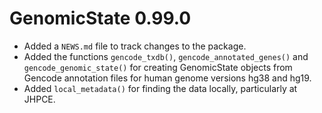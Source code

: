# GenomicState 0.99.0

* Added a `NEWS.md` file to track changes to the package.
* Added the functions `gencode_txdb()`, `gencode_annotated_genes()` and
`gencode_genomic_state()` for creating GenomicState objects from Gencode
annotation files for human genome versions hg38 and hg19.
* Added `local_metadata()` for finding the data locally, particularly at
JHPCE.
